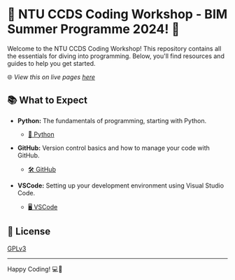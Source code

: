 # 🌟 NTU CCDS Coding Workshop - BIM Summer Programme 2024! 🌟

Welcome to the NTU CCDS Coding Workshop! This repository contains all the essentials for diving into programming. Below, you'll find resources and guides to help you get started.

🌐 *View this on live pages [here](https://scott-cjx.github.io/Programming-Crash-Course/)*

## 📚 What to Expect

- **Python:** The fundamentals of programming, starting with Python.
  - [🐍 Python](./python/README.md)

- **GitHub:** Version control basics and how to manage your code with GitHub.
  - [🛠️ GitHub](./github/README.md)

- **VSCode:** Setting up your development environment using Visual Studio Code.
  - [🖥️ VSCode](./vscode/README.md)

## 📄 License

[GPLv3](../LICENSE)

---

Happy Coding! 💻🚀
